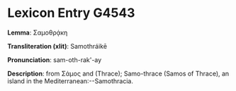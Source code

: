 # Lexicon Entry G4543

**Lemma**: Σαμοθρᾴκη

**Transliteration (xlit)**: Samothráikē

**Pronunciation**: sam-oth-rak'-ay

**Description**:
from Σάμος and  (Thrace); Samo-thrace (Samos of Thrace), an island in the Mediterranean:--Samothracia.

